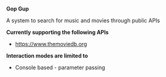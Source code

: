 **Gop Gup**

A system to search for music and movies through public APIs

**Currently supporting the following APIs**
- https://www.themoviedb.org 

**Interaction modes are limited to**
- Console based - parameter passing


